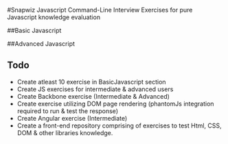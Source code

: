 #Snapwiz Javascript Command-Line Interview Exercises for pure Javascript knowledge evaluation

##Basic Javascript

##Advanced Javascript

Todo
-----
-  Create atleast 10 exercise in BasicJavascript section
-  Create JS exercises for intermediate & advanced users
-  Create Backbone exercise (Intermediate & Advanced)
-  Create exercise utilizing DOM page rendering (phantomJs integration required to run & test the response)
-  Create Angular exercise (Intermediate)
-  Create a front-end repository comprising of exercises to test Html, CSS, DOM & other libraries knowledge.
